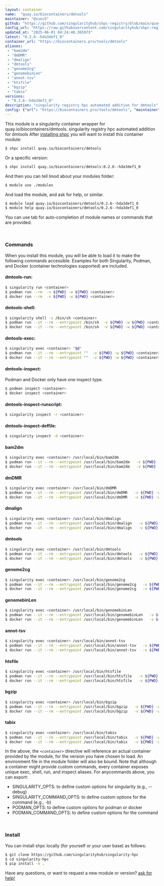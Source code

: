 ```yaml
---
layout: container
name:  "quay.io/biocontainers/dmtools"
maintainer: "@vsoch"
github: "https://github.com/singularityhub/shpc-registry/blob/main/quay.io/biocontainers/dmtools/container.yaml"
config_url: "https://raw.githubusercontent.com/singularityhub/shpc-registry/main/quay.io/biocontainers/dmtools/container.yaml"
updated_at: "2025-06-01 04:24:40.365973"
latest: "0.2.6--hda3def1_0"
container_url: "https://biocontainers.pro/tools/dmtools"
aliases:
 - "bam2dm"
 - "dmDMR"
 - "dmalign"
 - "dmtools"
 - "genome2cg"
 - "genomebinLen"
 - "annot-tsv"
 - "htsfile"
 - "bgzip"
 - "tabix"
versions:
 - "0.2.6--hda3def1_0"
description: "singularity registry hpc automated addition for dmtools"
config: {"url": "https://biocontainers.pro/tools/dmtools", "maintainer": "@vsoch", "description": "singularity registry hpc automated addition for dmtools", "latest": {"0.2.6--hda3def1_0": "sha256:3d356c6f9c44f5fc4d30cb4f9a4507bc07423fb7aaa81965b3625076620b054b"}, "tags": {"0.2.6--hda3def1_0": "sha256:3d356c6f9c44f5fc4d30cb4f9a4507bc07423fb7aaa81965b3625076620b054b"}, "docker": "quay.io/biocontainers/dmtools", "aliases": {"bam2dm": "/usr/local/bin/bam2dm", "dmDMR": "/usr/local/bin/dmDMR", "dmalign": "/usr/local/bin/dmalign", "dmtools": "/usr/local/bin/dmtools", "genome2cg": "/usr/local/bin/genome2cg", "genomebinLen": "/usr/local/bin/genomebinLen", "annot-tsv": "/usr/local/bin/annot-tsv", "htsfile": "/usr/local/bin/htsfile", "bgzip": "/usr/local/bin/bgzip", "tabix": "/usr/local/bin/tabix"}}
---
```


This module is a singularity container wrapper for quay.io/biocontainers/dmtools.
singularity registry hpc automated addition for dmtools
After [installing shpc](#install) you will want to install this container module:


```bash
$ shpc install quay.io/biocontainers/dmtools
```

Or a specific version:

```bash
$ shpc install quay.io/biocontainers/dmtools:0.2.6--hda3def1_0
```

And then you can tell lmod about your modules folder:

```bash
$ module use ./modules
```

And load the module, and ask for help, or similar.

```bash
$ module load quay.io/biocontainers/dmtools/0.2.6--hda3def1_0
$ module help quay.io/biocontainers/dmtools/0.2.6--hda3def1_0
```

You can use tab for auto-completion of module names or commands that are provided.

<br>

### Commands

When you install this module, you will be able to load it to make the following commands accessible.
Examples for both Singularity, Podman, and Docker (container technologies supported) are included.

#### dmtools-run:

```bash
$ singularity run <container>
$ podman run --rm  -v ${PWD} -w ${PWD} <container>
$ docker run --rm  -v ${PWD} -w ${PWD} <container>
```

#### dmtools-shell:

```bash
$ singularity shell -s /bin/sh <container>
$ podman run --it --rm --entrypoint /bin/sh  -v ${PWD} -w ${PWD} <container>
$ docker run --it --rm --entrypoint /bin/sh  -v ${PWD} -w ${PWD} <container>
```

#### dmtools-exec:

```bash
$ singularity exec <container> "$@"
$ podman run --it --rm --entrypoint ""  -v ${PWD} -w ${PWD} <container> "$@"
$ docker run --it --rm --entrypoint ""  -v ${PWD} -w ${PWD} <container> "$@"
```

#### dmtools-inspect:

Podman and Docker only have one inspect type.

```bash
$ podman inspect <container>
$ docker inspect <container>
```

#### dmtools-inspect-runscript:

```bash
$ singularity inspect -r <container>
```

#### dmtools-inspect-deffile:

```bash
$ singularity inspect -d <container>
```


#### bam2dm

```bash
$ singularity exec <container> /usr/local/bin/bam2dm
$ podman run --it --rm --entrypoint /usr/local/bin/bam2dm   -v ${PWD} -w ${PWD} <container> -c " $@"
$ docker run --it --rm --entrypoint /usr/local/bin/bam2dm   -v ${PWD} -w ${PWD} <container> -c " $@"
```


#### dmDMR

```bash
$ singularity exec <container> /usr/local/bin/dmDMR
$ podman run --it --rm --entrypoint /usr/local/bin/dmDMR   -v ${PWD} -w ${PWD} <container> -c " $@"
$ docker run --it --rm --entrypoint /usr/local/bin/dmDMR   -v ${PWD} -w ${PWD} <container> -c " $@"
```


#### dmalign

```bash
$ singularity exec <container> /usr/local/bin/dmalign
$ podman run --it --rm --entrypoint /usr/local/bin/dmalign   -v ${PWD} -w ${PWD} <container> -c " $@"
$ docker run --it --rm --entrypoint /usr/local/bin/dmalign   -v ${PWD} -w ${PWD} <container> -c " $@"
```


#### dmtools

```bash
$ singularity exec <container> /usr/local/bin/dmtools
$ podman run --it --rm --entrypoint /usr/local/bin/dmtools   -v ${PWD} -w ${PWD} <container> -c " $@"
$ docker run --it --rm --entrypoint /usr/local/bin/dmtools   -v ${PWD} -w ${PWD} <container> -c " $@"
```


#### genome2cg

```bash
$ singularity exec <container> /usr/local/bin/genome2cg
$ podman run --it --rm --entrypoint /usr/local/bin/genome2cg   -v ${PWD} -w ${PWD} <container> -c " $@"
$ docker run --it --rm --entrypoint /usr/local/bin/genome2cg   -v ${PWD} -w ${PWD} <container> -c " $@"
```


#### genomebinLen

```bash
$ singularity exec <container> /usr/local/bin/genomebinLen
$ podman run --it --rm --entrypoint /usr/local/bin/genomebinLen   -v ${PWD} -w ${PWD} <container> -c " $@"
$ docker run --it --rm --entrypoint /usr/local/bin/genomebinLen   -v ${PWD} -w ${PWD} <container> -c " $@"
```


#### annot-tsv

```bash
$ singularity exec <container> /usr/local/bin/annot-tsv
$ podman run --it --rm --entrypoint /usr/local/bin/annot-tsv   -v ${PWD} -w ${PWD} <container> -c " $@"
$ docker run --it --rm --entrypoint /usr/local/bin/annot-tsv   -v ${PWD} -w ${PWD} <container> -c " $@"
```


#### htsfile

```bash
$ singularity exec <container> /usr/local/bin/htsfile
$ podman run --it --rm --entrypoint /usr/local/bin/htsfile   -v ${PWD} -w ${PWD} <container> -c " $@"
$ docker run --it --rm --entrypoint /usr/local/bin/htsfile   -v ${PWD} -w ${PWD} <container> -c " $@"
```


#### bgzip

```bash
$ singularity exec <container> /usr/local/bin/bgzip
$ podman run --it --rm --entrypoint /usr/local/bin/bgzip   -v ${PWD} -w ${PWD} <container> -c " $@"
$ docker run --it --rm --entrypoint /usr/local/bin/bgzip   -v ${PWD} -w ${PWD} <container> -c " $@"
```


#### tabix

```bash
$ singularity exec <container> /usr/local/bin/tabix
$ podman run --it --rm --entrypoint /usr/local/bin/tabix   -v ${PWD} -w ${PWD} <container> -c " $@"
$ docker run --it --rm --entrypoint /usr/local/bin/tabix   -v ${PWD} -w ${PWD} <container> -c " $@"
```



In the above, the `<container>` directive will reference an actual container provided
by the module, for the version you have chosen to load. An environment file in the
module folder will also be bound. Note that although a container
might provide custom commands, every container exposes unique exec, shell, run, and
inspect aliases. For anycommands above, you can export:

 - SINGULARITY_OPTS: to define custom options for singularity (e.g., --debug)
 - SINGULARITY_COMMAND_OPTS: to define custom options for the command (e.g., -b)
 - PODMAN_OPTS: to define custom options for podman or docker
 - PODMAN_COMMAND_OPTS: to define custom options for the command

<br>

### Install

You can install shpc locally (for yourself or your user base) as follows:

```bash
$ git clone https://github.com/singularityhub/singularity-hpc
$ cd singularity-hpc
$ pip install -e .
```

Have any questions, or want to request a new module or version? [ask for help!](https://github.com/singularityhub/singularity-hpc/issues)